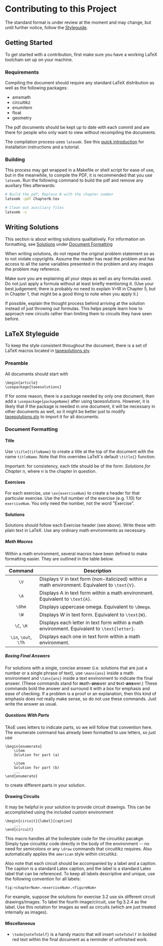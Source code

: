 # Contributing to this Project

The standard format is under review at the moment and may change, but until further notice, follow the [Styleguide](#latex-styleguide).

## Getting Started

To get started with a contribution, first make sure you have a working LaTeX toolchain set up on your machine.

### Requirements

Compiling the document should require any standard LaTeX distribution as well as the following packages:
* amsmath
* circuitikz
* enumitem
* float
* geometry

The pdf documents should be kept up to date with each commit and are there for people who only want to view without recompiling the documents.

The compilation process uses `latexmk`. See this [quick introduction](https://mg.readthedocs.io/latexmk.html) for installation instructions and a tutorial.

### Building

This process may get wrapped in a Makefile or shell script for ease of use, but in the meanwhile, to compile the PDF, it is recommended that you use `latexmk`. Run the following command to build the pdf and remove any auxiliary files afterwards:

```bash
# Build the pdf; Replace N with the chapter number
latexmk -pdf ChapterN.tex

# Clean out auxiliary files
latexmk -c
```

## Writing Solutions

This section is about writing solutions qualitatively. For information on formatting, see [Solutions](#solutions) under [Document Formatting](#document-formatting)

When writing solutions, do not repeat the original problem statement so as to not violate copyrights. Assume the reader has read the problem and has access to all the same variables presented in the problem and any images the problem may reference.

Make sure you are explaining all your steps as well as any formulas used. Do not just apply a formula without at least briefly mentioning it. (Use your best judgement; there is probably no need to explain V=IR in Chapter 5, but in Chapter 1, that might be a good thing to note when you apply it.)

If possible, explain the thought process behind arriving at the solution instead of just throwing out formulas. This helps people learn how to approach new circuits rather than limiting them to circuits they have seen before.

## LaTeX Styleguide

To keep the style consistent throughout the document, there is a set of LaTeX macros located in [taoesolutions.sty](./taoesolutions.sty).

### Preamble

All documents should start with
```
\begin{article}
\usepackage{taoesolutions}
```
If for some reason, there is a package needed by only one document, then add a `\usepackage{packageName}` after using taoesolutions. However, it is likely that if the package is needed in one document, it will be necessary in other documents as well, so it might be better just to modify [taoesolutions.sty](./taoesolutions.sty) to import it for all documents.

### Document Formatting

#### Title

Use `\title{titleName}` to create a title at the top of the document with the name `titleName`. Note that this overrides LaTeX's default `\title{}` function.

Important: for consistency, each title should be of the form: *Solutions for Chapter n*, where n is the chapter in question.

#### Exercises

For each exercise, use `\ex{exerciseNum}` to create a header for that particular exercise. Use the full number of the exercise (e.g. 1.10) for `exerciseNum`. You only need the number, not the word "Exercise". 

#### Solutions

Solutions should follow each Exercise header (see above). Write these with plain text in LaTeX. Use any ordinary math environments as necessary.

##### Math Macros

Within a math environment, several macros have been defined to make formatting easier. They are outlined in the table below.

| Command   | Description   |
|:---:      | ---           |
| `\V`      | Displays V in text form (non-italicized) within a math environment. Equivalent to `\text{V}`. |
| `\A`      | Displays A in text form within a math environment. Equivalent to `\text{A}`. |
| `\Ohm`    | Displays uppercase omega. Equivalent to `\Omega`.
| `\W`      | Displays W in text form. Equivalent to `\text{W}`.
| `\C`, `\H`| Displays each letter in text form within a math environment. Equivalent to `\text{letter}`.|
|`\in`, `\out`, `\Th` | Displays each one in text form within a math environment.|

##### Boxing Final Answers

For solutions with a single, concise answer (i.e. solutions that are just a number or a single phrase of text), use `\mans{ans}` inside a math environment and `\tans{ans}` inside a text environment to indicate the final answer. (These commands stand for **m**ath-**ans**wer and **t**ext-**ans**wer.) These commands bold the answer and surround it with a box for emphasis and ease of checking. If a problem is a proof or an explanation, then this kind of emphasis does not really make sense, so do not use these commands. Just write the answer as usual.

##### Questions With Parts

TAoE uses letters to indicate parts, so we will follow that convention here. The enumerate command has already been formatted to use letters, so just use
```
\begin{enumerate}
    \item
    Solution for part (a)
    
    \item
    Solution for part (b)
    ...
\end{enumerate}
```
 to create different parts in your solution.

#### Drawing Circuits

It may be helpful in your solution to provide circuit drawings. This can be accomplished using the included custom environment
```
\begin{circuit}{label}{caption} 
    ...
\end{circuit}
``` 
This macro handles all the boilerplate code for the circuitikz pacakge. Simply type circuitikz code directly in the body of the environment -- no need for semicolons or any `\draw` commands that circuitikz requires. Also automatically applies the `american` style within circuitikz.

Also note that each circuit should be accompanied by a label and a caption. The caption is a standard Latex caption, and the label is a standard Latex label that can be referenced. To keep all labels descriptive and unique, use the following convention for all labels:
```
fig:<chapterNum>.<exerciseNum>.<figureNum>
```
For example, suppose the solutions for exercise 3.2 use six different circuit drawings/images. To label the fourth image/circuit, use fig:3.2.4 as the label. Use this notation for images as well as circuits (which are just treated internally as images).

#### Miscellaneous

* `\todo{noteToSelf}` is a handy macro that will insert `noteToSelf` in bolded red text within the final document as a reminder of unfinished work.
